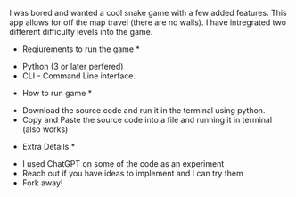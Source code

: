 I was bored and wanted a cool snake game with a few added features. This app allows for off the map travel (there are no walls). I have intregrated two different difficulty levels into the game.

* Reqiurements to run the game *
- Python (3 or later perfered)
- CLI - Command Line interface.
 
 * How to run game *
 - Download the source code and run it in the terminal using python.
 - Copy and Paste the source code into a file and running it in terminal (also works)

* Extra Details *
- I used ChatGPT on some of the code as an experiment
- Reach out if you have ideas to implement and I can try them
- Fork away!  

